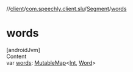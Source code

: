 //[client](../../index.md)/[com.speechly.client.slu](../index.md)/[Segment](index.md)/[words](words.md)



# words  
[androidJvm]  
Content  
var [words](words.md): [MutableMap](https://kotlinlang.org/api/latest/jvm/stdlib/kotlin.collections/-mutable-map/index.html)<[Int](https://kotlinlang.org/api/latest/jvm/stdlib/kotlin/-int/index.html), [Word](../-word/index.md)>  



